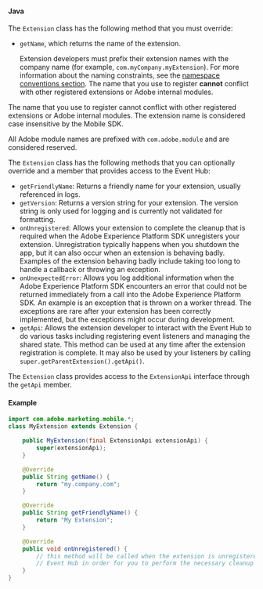 #### Java

The `Extension` class has the following method that you must override:

* `getName`, which returns the name of the extension.

  Extension developers must prefix their extension names with the company name (for example, `com.myCompany.myExtension`). For more information about the naming constraints, see the [namespace conventions section](../index.md#namespace-conventions). The name that you use to register **cannot** conflict with other registered extensions or Adobe internal modules.

The name that you use to register cannot conflict with other registered extensions or Adobe internal modules. The extension name is considered case insensitive by the Mobile SDK.

<InlineAlert variant="info" slots="text"/>

All Adobe module names are prefixed with `com.adobe.module` and are considered reserved.

The `Extension` class has the following methods that you can optionally override and a member that provides access to the Event Hub:

* `getFriendlyName`: Returns a friendly name for your extension, usually referenced in logs.
* `getVersion`: Returns a version string for your extension.  The version string is only used for logging and is currently not validated for formatting.
* `onUnregistered`: Allows your extension to complete the cleanup that is required when the Adobe Experience Platform SDK unregisters your extension. Unregistration typically happens when you shutdown the app, but it can also occur when an extension is behaving badly. Examples of the extension behaving badly include taking too long to handle a callback or throwing an exception.
* `onUnexpectedError`: Allows you log additional information when the Adobe Experience  Platform SDK encounters an error that could not be returned immediately from a call into the Adobe Experience Platform SDK.   An example is an exception that is thrown on a worker thread. The exceptions are rare after your extension has been correctly implemented, but the exceptions might occur during development.
* `getApi`: Allows the extension developer to interact with the Event Hub to do various tasks including registering event listeners and managing the shared state. This method can be used at any time after the extension registration is complete. It may also be used by your listeners by calling  `super.getParentExtension().getApi()`.

<InlineAlert variant="info" slots="text"/>

The `Extension` class provides access to the `ExtensionApi` interface through the `getApi` member.

#### Example

```java
import com.adobe.marketing.mobile.*;
class MyExtension extends Extension {

    public MyExtension(final ExtensionApi extensionApi) {
        super(extensionApi);
    }

    @Override
    public String getName() {
        return "my.company.com";
    }

    @Override
    public String getFriendlyName() {
        return "My Extension";
    }

    @Override
    public void onUnregistered() {
        // this method will be called when the extension is unregistered from the 
        // Event Hub in order for you to perform the necessary cleanup
    }
}
```